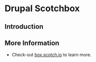 
# Drupal Scotchbox

## Introduction


## More Information

- Check-out [box.scotch.io](https://box.scotch.io) to learn more.
